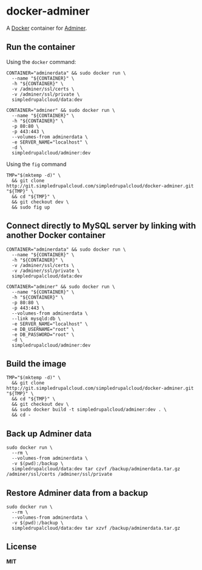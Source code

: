 # docker-adminer

A [Docker](https://docker.com/) container for [Adminer](http://www.adminer.org/).

## Run the container

Using the `docker` command:

    CONTAINER="adminerdata" && sudo docker run \
      --name "${CONTAINER}" \
      -h "${CONTAINER}" \
      -v /adminer/ssl/certs \
      -v /adminer/ssl/private \
      simpledrupalcloud/data:dev

    CONTAINER="adminer" && sudo docker run \
      --name "${CONTAINER}" \
      -h "${CONTAINER}" \
      -p 80:80 \
      -p 443:443 \
      --volumes-from adminerdata \
      -e SERVER_NAME="localhost" \
      -d \
      simpledrupalcloud/adminer:dev

Using the `fig` command

    TMP="$(mktemp -d)" \
      && git clone http://git.simpledrupalcloud.com/simpledrupalcloud/docker-adminer.git "${TMP}" \
      && cd "${TMP}" \
      && git checkout dev \
      && sudo fig up

## Connect directly to MySQL server by linking with another Docker container

    CONTAINER="adminerdata" && sudo docker run \
      --name "${CONTAINER}" \
      -h "${CONTAINER}" \
      -v /adminer/ssl/certs \
      -v /adminer/ssl/private \
      simpledrupalcloud/data:dev
      
    CONTAINER="adminer" && sudo docker run \
      --name "${CONTAINER}" \
      -h "${CONTAINER}" \
      -p 80:80 \
      -p 443:443 \
      --volumes-from adminerdata \
      --link mysqld:db \
      -e SERVER_NAME="localhost" \
      -e DB_USERNAME="root" \
      -e DB_PASSWORD="root" \
      -d \
      simpledrupalcloud/adminer:dev

## Build the image

    TMP="$(mktemp -d)" \
      && git clone http://git.simpledrupalcloud.com/simpledrupalcloud/docker-adminer.git "${TMP}" \
      && cd "${TMP}" \
      && git checkout dev \
      && sudo docker build -t simpledrupalcloud/adminer:dev . \
      && cd -

## Back up Adminer data

    sudo docker run \
      --rm \
      --volumes-from adminerdata \
      -v $(pwd):/backup \
      simpledrupalcloud/data:dev tar czvf /backup/adminerdata.tar.gz /adminer/ssl/certs /adminer/ssl/private

## Restore Adminer data from a backup

    sudo docker run \
      --rm \
      --volumes-from adminerdata \
      -v $(pwd):/backup \
      simpledrupalcloud/data:dev tar xzvf /backup/adminerdata.tar.gz

## License

**MIT**
